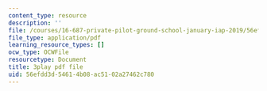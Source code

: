 ```yaml
---
content_type: resource
description: ''
file: /courses/16-687-private-pilot-ground-school-january-iap-2019/56efdd3d54614b08ac5102a27462c780_802a1jvk5Ck.pdf
file_type: application/pdf
learning_resource_types: []
ocw_type: OCWFile
resourcetype: Document
title: 3play pdf file
uid: 56efdd3d-5461-4b08-ac51-02a27462c780
---
```

